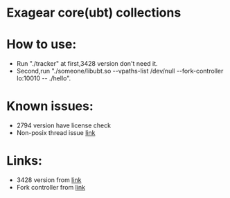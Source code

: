 Exagear core(ubt) collections
=

# How to use:
* Run "./tracker" at first,3428 version don't need it.
* Second,run "./someone/libubt.so --vpaths-list /dev/null --fork-controller lo:10010 -- ./hello".

# Known issues:
* 2794 version have license check
* Non-posix thread issue [link](https://github.com/ZhymabekRoman/Exagear-For-Termux/issues/16)

# Links:
* 3428 version from [link](https://github.com/ZhymabekRoman/exagear-binary-x86)
* Fork controller from [link](https://github.com/mittorn/ApplicationTracker)
